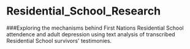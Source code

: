 # Residential_School_Research

###Exploring the mechanisms behind First Nations Residential School attendence and adult depression using text analysis of transcribed Residential School survivors' testimonies. 
